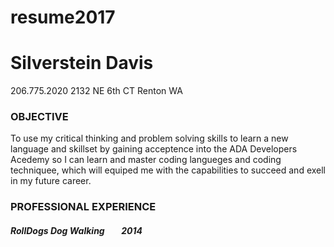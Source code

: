 # resume2017
# Silverstein Davis

206.775.2020         2132 NE 6th CT           Renton WA

### OBJECTIVE
To use my critical thinking and problem solving skills to learn a new language and skillset by gaining acceptence into the ADA Developers Acedemy so I can learn and master coding langueges and coding techniquee, which will equiped me with the   capabilities to succeed and exell in my future career.



### PROFESSIONAL EXPERIENCE
##### RollDogs Dog Walking &nbsp;&nbsp;&nbsp;&nbsp;&nbsp;&nbsp;  2014

